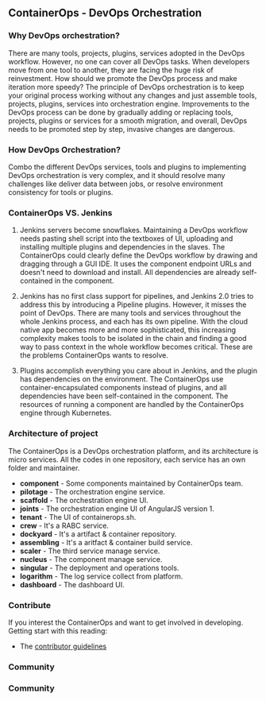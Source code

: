 ## ContainerOps - DevOps Orchestration

### Why DevOps orchestration?

There are many tools, projects, plugins, services adopted in the DevOps workflow. However, no one can cover all DevOps tasks. When developers move from one tool to another, they are facing the huge risk of reinvestment. How should we promote the DevOps process and make iteration more speedy? The principle of DevOps orchestration is to keep your original process working without any changes and just assemble tools, projects, plugins, services into orchestration engine. Improvements to the DevOps process can be done by gradually adding or replacing tools, projects, plugins or services for a smooth migration, and overall, DevOps needs to be promoted step by step, invasive changes are dangerous.

### How DevOps Orchestration?

Combo the different DevOps services, tools and plugins to implementing DevOps orchestration is very complex, and it should resolve many challenges like deliver data between jobs, or resolve environment consistency for tools or plugins.

### ContainerOps VS. Jenkins

1. Jenkins servers become snowflakes. Maintaining a DevOps workflow needs pasting shell script into the textboxes of UI, uploading and installing multiple plugins and dependencies in the slaves. The ContainerOps could clearly define the DevOps workflow by drawing and dragging through a GUI IDE. It uses the component endpoint URLs and doesn't need to download and install. All dependencies are already self-contained in the component.

2. Jenkins has no first class support for pipelines, and Jenkins 2.0 tries to address this by introducing a Pipeline plugins. However, it misses the point of DevOps. There are many tools and services throughout the whole Jenkins process, and each has its own pipeline. With the cloud native app becomes more and more sophisticated, this increasing complexity makes tools to be isolated in the chain and finding a good way to pass context in the whole workflow becomes critical. These are the problems ContainerOps wants to resolve.

3. Plugins accomplish everything you care about in Jenkins, and the plugin has dependencies on the environment. The ContainerOps use container-encapsulated components instead of plugins, and all dependencies have been self-contained in the component. The resources of running a component are handled by the ContainerOps engine through Kubernetes.

### Architecture of project

The ContainerOps is a DevOps orchestration platform, and its architecture is micro services. All the codes in one repository, each service has an own folder and maintainer.

* **component** - Some components maintained by ContainerOps team.
* **pilotage** - The orchestration engine service.
* **scaffold** - The orchestration engine UI.
* **joints** - The orchestration engine UI of AngularJS version 1. 
* **tenant** - The UI of containerops.sh.
* **crew** - It's a RABC service.
* **dockyard** - It's a artifact & container repository.
* **assembling** - It's a aritfact & container build service.
* **scaler** - The third service manage service.
* **nucleus** - The component manage service.
* **singular** - The deployment and operations tools.
* **logarithm** - The log service collect from platform.
* **dashboard** - The dashboard UI.

### Contribute

If you interest the ContainerOps and want to get involved in developing. Getting start with this reading: 

* The [contributor guidelines](CONTRIBUTING.md)

### Community

### Community

